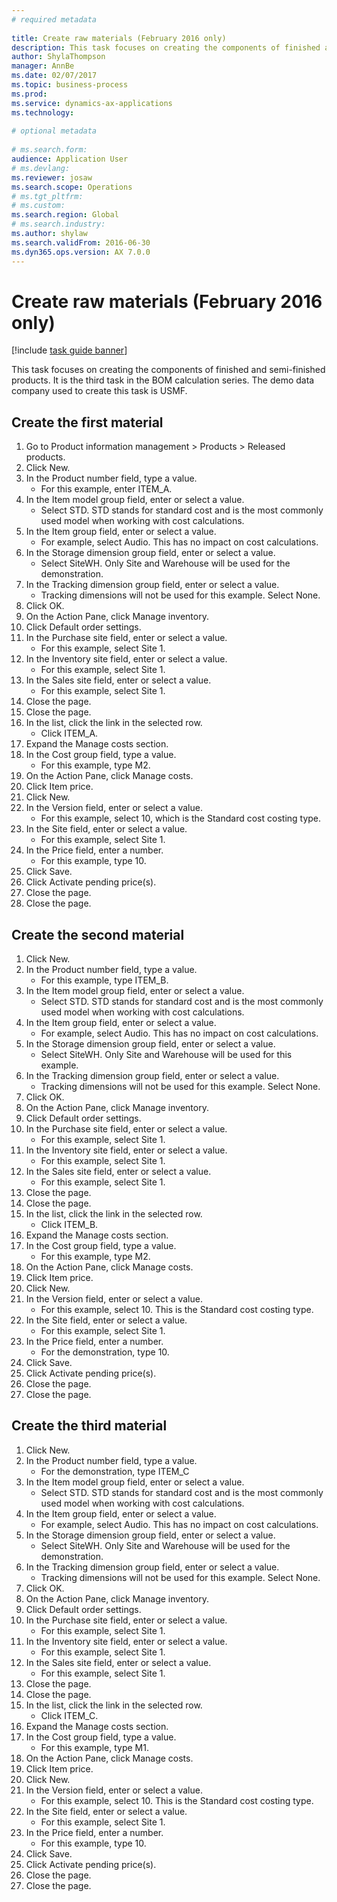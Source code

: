 ```yaml
--- 
# required metadata 
 
title: Create raw materials (February 2016 only)
description: This task focuses on creating the components of finished and semi-finished products. 
author: ShylaThompson
manager: AnnBe 
ms.date: 02/07/2017
ms.topic: business-process 
ms.prod:  
ms.service: dynamics-ax-applications 
ms.technology:  
 
# optional metadata 
 
# ms.search.form:   
audience: Application User 
# ms.devlang:  
ms.reviewer: josaw
ms.search.scope: Operations 
# ms.tgt_pltfrm:  
# ms.custom:  
ms.search.region: Global
# ms.search.industry: 
ms.author: shylaw
ms.search.validFrom: 2016-06-30 
ms.dyn365.ops.version: AX 7.0.0 
---
```

# Create raw materials (February 2016 only)

[!include [task guide banner](../../includes/task-guide-banner.md)]

This task focuses on creating the components of finished and semi-finished products. It is the third task in the BOM calculation series. The demo data company used to create this task is USMF.


## Create the first material
1. Go to Product information management > Products > Released products.
2. Click New.
3. In the Product number field, type a value.
    * For this example, enter ITEM_A.  
4. In the Item model group field, enter or select a value.
    * Select STD. STD stands for standard cost and is the most commonly used model when working with cost calculations.  
5. In the Item group field, enter or select a value.
    * For example, select Audio. This has no impact on cost calculations.  
6. In the Storage dimension group field, enter or select a value.
    * Select SiteWH. Only Site and Warehouse will be used for the demonstration.  
7. In the Tracking dimension group field, enter or select a value.
    * Tracking dimensions will not be used for this example. Select None.  
8. Click OK.
9. On the Action Pane, click Manage inventory.
10. Click Default order settings.
11. In the Purchase site field, enter or select a value.
    * For this example, select Site 1.  
12. In the Inventory site field, enter or select a value.
    * For this example, select Site 1.  
13. In the Sales site field, enter or select a value.
    * For this example, select Site 1.  
14. Close the page.
15. Close the page.
16. In the list, click the link in the selected row.
    * Click ITEM_A.  
17. Expand the Manage costs section.
18. In the Cost group field, type a value.
    * For this example, type M2.  
19. On the Action Pane, click Manage costs.
20. Click Item price.
21. Click New.
22. In the Version field, enter or select a value.
    * For this example, select 10, which is the Standard cost costing type.  
23. In the Site field, enter or select a value.
    * For this example, select Site 1.  
24. In the Price field, enter a number.
    * For this example, type 10.  
25. Click Save.
26. Click Activate pending price(s).
27. Close the page.
28. Close the page.

## Create the second material
1. Click New.
2. In the Product number field, type a value.
    * For this example, type ITEM_B.  
3. In the Item model group field, enter or select a value.
    * Select STD. STD stands for standard cost and is the most commonly used model when working with cost calculations.  
4. In the Item group field, enter or select a value.
    * For example, select Audio. This has no impact on cost calculations.  
5. In the Storage dimension group field, enter or select a value.
    * Select SiteWH. Only Site and Warehouse will be used for this example.  
6. In the Tracking dimension group field, enter or select a value.
    * Tracking dimensions will not be used for this example. Select None.  
7. Click OK.
8. On the Action Pane, click Manage inventory.
9. Click Default order settings.
10. In the Purchase site field, enter or select a value.
    * For this example, select Site 1.  
11. In the Inventory site field, enter or select a value.
    * For this example, select Site 1.  
12. In the Sales site field, enter or select a value.
    * For this example, select Site 1.  
13. Close the page.
14. Close the page.
15. In the list, click the link in the selected row.
    * Click ITEM_B.  
16. Expand the Manage costs section.
17. In the Cost group field, type a value.
    * For this example, type M2.  
18. On the Action Pane, click Manage costs.
19. Click Item price.
20. Click New.
21. In the Version field, enter or select a value.
    * For this example, select 10. This is the Standard cost costing type.  
22. In the Site field, enter or select a value.
    * For this example, select Site 1.  
23. In the Price field, enter a number.
    * For the demonstration, type 10.  
24. Click Save.
25. Click Activate pending price(s).
26. Close the page.
27. Close the page.

## Create the third material
1. Click New.
2. In the Product number field, type a value.
    * For the demonstration, type ITEM_C  
3. In the Item model group field, enter or select a value.
    * Select STD. STD stands for standard cost and is the most commonly used model when working with cost calculations.  
4. In the Item group field, enter or select a value.
    * For example, select Audio. This has no impact on cost calculations.  
5. In the Storage dimension group field, enter or select a value.
    * Select SiteWH. Only Site and Warehouse will be used for the demonstration.  
6. In the Tracking dimension group field, enter or select a value.
    * Tracking dimensions will not be used for this example. Select None.  
7. Click OK.
8. On the Action Pane, click Manage inventory.
9. Click Default order settings.
10. In the Purchase site field, enter or select a value.
    * For this example, select Site 1.  
11. In the Inventory site field, enter or select a value.
    * For this example, select Site 1.  
12. In the Sales site field, enter or select a value.
    * For this example, select Site 1.  
13. Close the page.
14. Close the page.
15. In the list, click the link in the selected row.
    * Click ITEM_C.  
16. Expand the Manage costs section.
17. In the Cost group field, type a value.
    * For this example, type M1.  
18. On the Action Pane, click Manage costs.
19. Click Item price.
20. Click New.
21. In the Version field, enter or select a value.
    * For this example, select 10. This is the Standard cost costing type.  
22. In the Site field, enter or select a value.
    * For this example, select Site 1.  
23. In the Price field, enter a number.
    * For this example, type 10.  
24. Click Save.
25. Click Activate pending price(s).
26. Close the page.
27. Close the page.

